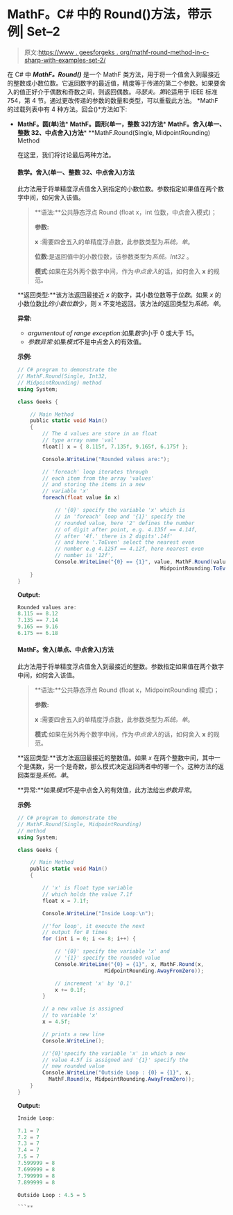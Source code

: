 # MathF。C# 中的 Round()方法，带示例| Set–2

> 原文:[https://www . geesforgeks . org/mathf-round-method-in-c-sharp-with-examples-set-2/](https://www.geeksforgeeks.org/mathf-round-method-in-c-sharp-with-examples-set-2/)

在 C# 中 ***MathF。Round()*** 是一个 MathF 类方法，用于将一个值舍入到最接近的整数或小数位数。它返回数字的最近值，精度等于传递的第二个参数。如果要舍入的值正好介于偶数和奇数之间，则返回偶数。*马瑟夫。第*轮适用于 IEEE 标准 754，第 4 节。通过更改传递的参数的数量和类型，可以重载此方法。 *MathF 的过载列表中有 4 种方法。回合()*方法如下:

*   **MathF。圆(单)法***   **MathF。圆形(单一，整数 32)方法***   **MathF。舍入(单一、整数 32、中点舍入)方法***   **MathF.Round(Single, MidpointRounding) Method

    在这里，我们将讨论最后两种方法。

    #### 数学。舍入(单一、整数 32、中点舍入)方法

    此方法用于将单精度浮点值舍入到指定的小数位数。参数指定如果值在两个数字中间，如何舍入该值。

    > **语法:**公共静态浮点 Round (float x，int 位数，中点舍入模式)；
    > 
    > **参数:**
    > 
    > **x** :需要四舍五入的单精度浮点数，此参数类型为*系统。单*。
    > 
    > **位数**:是返回值中的小数位数，该参数类型为*系统。Int32* 。
    > 
    > **模式**:如果在另外两个数字中间，作为*中点舍入*的话，如何舍入 **x** 的规范。

    **返回类型:**该方法返回最接近 *x* 的数字，其小数位数等于*位数*。如果 *x* 的小数位数比*的小数位数*少，则 x 不变地返回。该方法的返回类型为*系统。单*。

    **异常:**

    *   *argumentout of range exception*:如果*数字*小于 0 或大于 15。
    *   *参数异常*:如果*模式*不是中点舍入的有效值。

    **示例:**

    ```cs
    // C# program to demonstrate the
    // MathF.Round(Single, Int32,
    // MidpointRounding) method
    using System;

    class Geeks {

        // Main Method
        public static void Main()
        {
            // The 4 values are store in an float
            // type array name 'val'
            float[] x = { 8.115f, 7.135f, 9.165f, 6.175f };

            Console.WriteLine("Rounded values are:");

            // 'foreach' loop iterates through
            // each item from the array 'values'
            // and storing the items in a new
            // variable 'x'
            foreach(float value in x)

                // '{0}' specify the variable 'x' which is
                // in 'foreach' loop and '{1}' specify the
                // rounded value, here '2' defines the number
                // of digit after point, e.g. 4.135f == 4.14f,
                // after '4f.' there is 2 digits'.14f'
                // and here '.ToEven' select the nearest even
                // number e.g 4.125f == 4.12f, here nearest even
                // number is '12f',
                Console.WriteLine("{0} == {1}", value, MathF.Round(value, 2,
                                                  MidpointRounding.ToEven));
        }
    }
    ```

    **Output:**

    ```cs
    Rounded values are:
    8.115 == 8.12
    7.135 == 7.14
    9.165 == 9.16
    6.175 == 6.18

    ```

    #### MathF。舍入(单点、中点舍入)方法

    此方法用于将单精度浮点值舍入到最接近的整数。参数指定如果值在两个数字中间，如何舍入该值。

    > **语法:**公共静态浮点 Round (float x，MidpointRounding 模式)；
    > 
    > **参数:**
    > 
    > **x** :需要四舍五入的单精度浮点数，此参数类型为*系统。单*。
    > 
    > **模式**:如果在另外两个数字中间，作为*中点舍入*的话，如何舍入 **x** 的规范。

    **返回类型:**该方法返回最接近的整数值。如果 *x* 在两个整数中间，其中一个是偶数，另一个是奇数，那么模式决定返回两者中的哪一个。这种方法的返回类型是*系统。单*。

    **异常:**如果*模式*不是中点舍入的有效值，此方法给出*参数异常*。

    **示例:**

    ```cs
    // C# program to demonstrate the
    // MathF.Round(Single, MidpointRounding) 
    // method
    using System;

    class Geeks {

        // Main Method
        public static void Main()
        {

            // 'x' is float type variable
            // which holds the value 7.1f
            float x = 7.1f;

            Console.WriteLine("Inside Loop:\n");

            //'for loop', it execute the next
            // output for 8 times
            for (int i = 0; i <= 8; i++) {

                // '{0}' specify the variable 'x' and
                // '{1}' specify the rounded value
                Console.WriteLine("{0} = {1}", x, MathF.Round(x,
                                MidpointRounding.AwayFromZero));

                // increment 'x' by '0.1'
                x += 0.1f;
            }

            // a new value is assigned
            // to variable 'x'
            x = 4.5f;

            // prints a new line
            Console.WriteLine();

            //'{0}'specify the variable 'x' in which a new
            // value 4.5f is assigned and '{1}' specify the
            // new rounded value
            Console.WriteLine("Outside Loop : {0} = {1}", x,
              MathF.Round(x, MidpointRounding.AwayFromZero));
        }
    }
    ```

    **Output:**

    ```cs
    Inside Loop:

    7.1 = 7
    7.2 = 7
    7.3 = 7
    7.4 = 7
    7.5 = 7
    7.599999 = 8
    7.699999 = 8
    7.799999 = 8
    7.899999 = 8

    Outside Loop : 4.5 = 5

    ```**